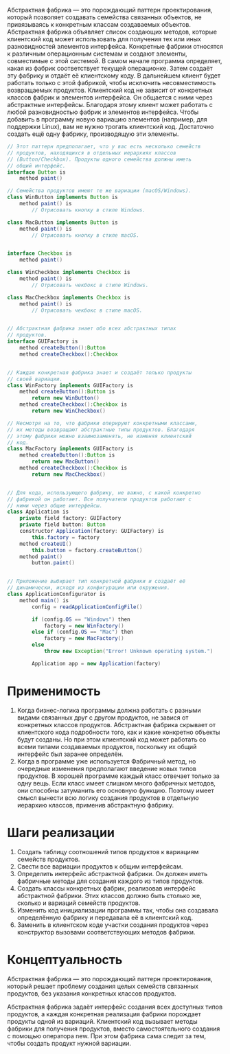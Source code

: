 Абстрактная фабрика — это порождающий паттерн проектирования, который позволяет создавать семейства связанных объектов, не привязываясь к конкретным классам создаваемых объектов.
Абстрактная фабрика объявляет список создающих методов, которые клиентский код может использовать для получения тех или иных разновидностей элементов интерфейса. Конкретные фабрики относятся к различным операционным системам и создают элементы, совместимые с этой системой.
В самом начале программа определяет, какая из фабрик соответствует текущей операционке. Затем создаёт эту фабрику и отдаёт её клиентскому коду. В дальнейшем клиент будет работать только с этой фабрикой, чтобы исключить несовместимость возвращаемых продуктов.
Клиентский код не зависит от конкретных классов фабрик и элементов интерфейса. Он общается с ними через абстрактные интерфейсы. Благодаря этому клиент может работать с любой разновидностью фабрик и элементов интерфейса.
Чтобы добавить в программу новую вариацию элементов (например, для поддержки Linux), вам не нужно трогать клиентский код. Достаточно создать ещё одну фабрику, производящую эти элементы.

```java 
// Этот паттерн предполагает, что у вас есть несколько семейств
// продуктов, находящихся в отдельных иерархиях классов
// (Button/Checkbox). Продукты одного семейства должны иметь
// общий интерфейс.
interface Button is
    method paint()

// Семейства продуктов имеют те же вариации (macOS/Windows).
class WinButton implements Button is
    method paint() is
        // Отрисовать кнопку в стиле Windows.

class MacButton implements Button is
    method paint() is
        // Отрисовать кнопку в стиле macOS.


interface Checkbox is
    method paint()

class WinCheckbox implements Checkbox is
    method paint() is
        // Отрисовать чекбокс в стиле Windows.

class MacCheckbox implements Checkbox is
    method paint() is
        // Отрисовать чекбокс в стиле macOS.


// Абстрактная фабрика знает обо всех абстрактных типах
// продуктов.
interface GUIFactory is
    method createButton():Button
    method createCheckbox():Checkbox


// Каждая конкретная фабрика знает и создаёт только продукты
// своей вариации.
class WinFactory implements GUIFactory is
    method createButton():Button is
        return new WinButton()
    method createCheckbox():Checkbox is
        return new WinCheckbox()

// Несмотря на то, что фабрики оперируют конкретными классами,
// их методы возвращают абстрактные типы продуктов. Благодаря
// этому фабрики можно взаимозаменять, не изменяя клиентский
// код.
class MacFactory implements GUIFactory is
    method createButton():Button is
        return new MacButton()
    method createCheckbox():Checkbox is
        return new MacCheckbox()


// Для кода, использующего фабрику, не важно, с какой конкретно
// фабрикой он работает. Все получатели продуктов работают с
// ними через общие интерфейсы.
class Application is
    private field factory: GUIFactory
    private field button: Button
    constructor Application(factory: GUIFactory) is
        this.factory = factory
    method createUI()
        this.button = factory.createButton()
    method paint()
        button.paint()


// Приложение выбирает тип конкретной фабрики и создаёт её
// динамически, исходя из конфигурации или окружения.
class ApplicationConfigurator is
    method main() is
        config = readApplicationConfigFile()

        if (config.OS == "Windows") then
            factory = new WinFactory()
        else if (config.OS == "Mac") then
            factory = new MacFactory()
        else
            throw new Exception("Error! Unknown operating system.")

        Application app = new Application(factory)
```

# Применимость
1. Когда бизнес-логика программы должна работать с разными видами связанных друг с другом продуктов, не завися от конкретных классов продуктов. Абстрактная фабрика скрывает от клиентского кода подробности того, как и какие конкретно объекты будут созданы. Но при этом клиентский код может работать со всеми типами создаваемых продуктов, поскольку их общий интерфейс был заранее определён. 
2. Когда в программе уже используется Фабричный метод, но очередные изменения предполагают введение новых типов продуктов.  В хорошей программе каждый класс отвечает только за одну вещь. Если класс имеет слишком много фабричных методов, они способны затуманить его основную функцию. Поэтому имеет смысл вынести всю логику создания продуктов в отдельную иерархию классов, применив абстрактную фабрику.

# Шаги реализации 
1. Создать таблицу соотношений типов продуктов к вариациям семейств продуктов. 
2. Свести все вариации продуктов к общим интерфейсам. 
3. Определить интерфейс абстрактной фабрики. Он должен иметь фабричные методы для создания каждого из типов продуктов. 
4. Создать классы конкретных фабрик, реализовав интерфейс абстрактной фабрики. Этих классов должно быть столько же, сколько и вариаций семейств продуктов. 
5. Изменить код инициализации программы так, чтобы она создавала определённую фабрику и передавала её в клиентский код. 
6. Заменить в клиентском коде участки создания продуктов через конструктор вызовами соответствующих методов фабрики.

# Концептуальность 
Абстрактная фабрика — это порождающий паттерн проектирования, который решает проблему создания целых семейств связанных продуктов, без указания конкретных классов продуктов.

Абстрактная фабрика задаёт интерфейс создания всех доступных типов продуктов, а каждая конкретная реализация фабрики порождает продукты одной из вариаций. Клиентский код вызывает методы фабрики для получения продуктов, вместо самостоятельного создания с помощью оператора new. При этом фабрика сама следит за тем, чтобы создать продукт нужной вариации.